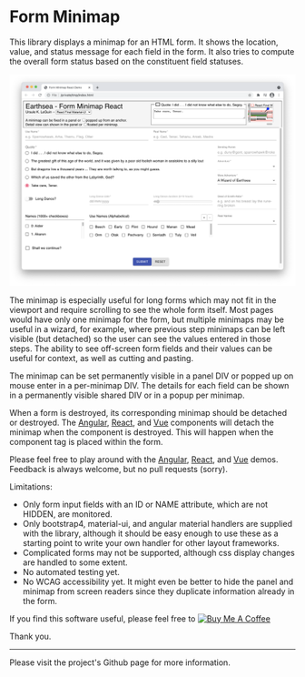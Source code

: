 # Form Minimap
This library displays a minimap for an HTML form.
It shows the location, value, and status message for each field in the form.
It also tries to compute the overall form status based on the constituent field statuses.

![Screenshot](docs/fmmp-react-demo.png)

The minimap is especially useful for long forms which may not fit in the viewport and require scrolling to see the whole form itself.
Most pages would have only one minimap for the form, but multiple minimaps may be useful in a wizard, for example, where previous step minimaps can be left visible (but detached) so the user can see the values entered in those steps.
The ability to see off-screen form fields and their values can be useful for context, as well as cutting and pasting.

The minimap can be set permanently visible in a panel DIV or popped up on mouse enter in a per-minimap DIV.
The details for each field can be shown in a permanently visible shared DIV or in a popup per minimap.

When a form is destroyed, its corresponding minimap should be detached or destroyed.
The [Angular](https://github.com/sparrowhawk-ea/fmmp-ng), [React](https://github.com/sparrowhawk-ea/fmmp-react), and [Vue](https://github.com/sparrowhawk-ea/fmmp-vue) components will detach the minimap when the component is destroyed.  This will happen when the component tag is placed within the form.

Please feel free to play around with the [Angular](https://github.com/sparrowhawk-ea/fmmp-ng-demo), [React](https://github.com/sparrowhawk-ea/fmmp-react-demo), and [Vue](https://github.com/sparrowhawk-ea/fmmp-vue-demo) demos.  Feedback is always welcome, but no pull requests (sorry).

Limitations:
- Only form input fields with an ID or NAME attribute, which are not HIDDEN, are monitored.
- Only bootstrap4, material-ui, and angular material handlers are supplied with the library, although it should be easy enough to use these as a starting point to write your own handler for other layout frameworks.
- Complicated forms may not be supported, although css display changes are handled to some extent.
- No automated testing yet.
- No WCAG accessibility yet.  It might even be better to hide the panel and minimap from screen readers since they duplicate information already in the form.

If you find this software useful, please feel free to <a href="https://www.buymeacoffee.com/sparrowhawkea"><img src="https://cdn.buymeacoffee.com/buttons/default-orange.png" alt="Buy Me A Coffee" height="41" width="174"></a>

Thank you.

***
Please visit the project's Github page for more information.
